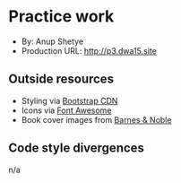 # Practice work
+ By: Anup Shetye
+ Production URL: <http://p3.dwa15.site>

## Outside resources
+ Styling via [Bootstrap CDN](https://www.bootstrapcdn.com)
+ Icons via [Font Awesome](https://fontawesome.com)
+ Book cover images from [Barnes & Noble](https://www.barnesandnoble.com)

## Code style divergences
n/a